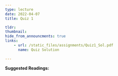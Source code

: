 ```yaml
---
type: lecture
date: 2022-04-07
title: Quiz 1

tldr: 
thumbnail: 
hide_from_announcments: true
links: 
    - url: /static_files/assignments/Quiz1_Sol.pdf
      name: Quiz Solution
      
---
```

**Suggested Readings:**


